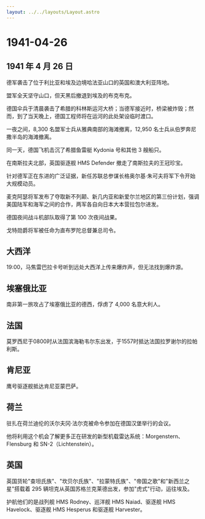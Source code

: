 ```yaml
---
layout: ../../layouts/Layout.astro
---
```


# 1941-04-26

## 1941 年 4 月 26 日

德军袭击了位于利比亚和埃及边境哈法亚山口的英国和澳大利亚阵地。

盟军全天坚守山口，但天黑后撤退到埃及的布克布克。

德国伞兵于清晨袭击了希腊的科林斯运河大桥；当德军接近时，桥梁被炸毁；然而，到了当天晚上，德国工程师将在运河的此处架设临时渡口。

一夜之间，8,300 名盟军士兵从雅典南部的海滩撤离，12,950
名士兵从伯罗奔尼撒半岛的海滩撤离。

同一天，德国飞机击沉了希腊鱼雷艇 Kydonia 号和其他 3 艘船只。

在南斯拉夫北部，英国驱逐舰 HMS Defender 撤走了南斯拉夫的王冠珍宝。

针对德军正在东进的广泛证据，新任苏联总参谋长格奥尔基·朱可夫将军下令开始大规模动员。

麦克阿瑟将军发布了夺取新不列颠、新几内亚和新爱尔兰地区的第三份计划，强调美国陆军和海军之间的合作，两军各自向日本大本营拉包尔进发。

德国夜间战斗机部队取得了第 100 次夜间战果。

戈特勋爵将军被任命为直布罗陀总督兼总司令。

## 大西洋

19:00，马焦雷巴拉卡号听到远处大西洋上传来爆炸声，但无法找到爆炸源。

## 埃塞俄比亚

南非第一旅攻占了埃塞俄比亚的德西，俘虏了 4,000 名意大利人。

## 法国

莫罗西尼于0800时从法国滨海勒韦尔东出发，于1557时抵达法国拉罗谢尔的拉帕利斯。

## 肯尼亚

鹰号驱逐舰抵达肯尼亚蒙巴萨。

## 荷兰

驻扎在荷兰迪伦的沃尔夫冈·法尔克被命令参加在德国汉堡举行的会议。

他将利用这个机会了解更多正在研发的新型机载雷达系统：Morgenstern、Flensburg
和 SN-2（Lichtenstein）。

## 英国

英国货轮"查坦氏族"、"坎贝尔氏族"、"拉蒙特氏族"、"帝国之歌"和"新西兰之星"搭载着
295 辆坦克从英国苏格兰克莱德出发，参加"虎式"行动，运往埃及。

护航他们的是战列舰 HMS Rodney、巡洋舰 HMS Naiad、驱逐舰 HMS
Havelock、驱逐舰 HMS Hesperus 和驱逐舰 Harvester。